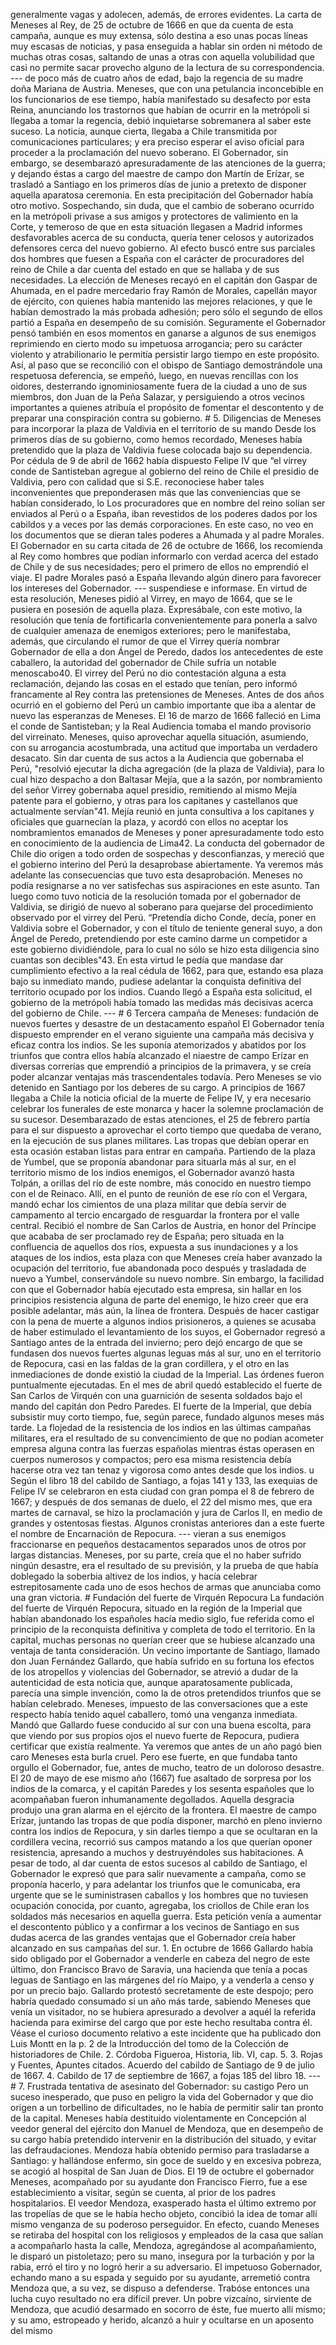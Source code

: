generalmente vagas y adolecen, además, de errores evidentes. La carta de Meneses al Rey, de 25 de octubre de 1666 en que da cuenta de esta campaña, aunque es muy extensa, sólo destina a eso unas pocas líneas muy escasas de noticias, y pasa enseguida a hablar sin orden ni método de muchas otras cosas, saltando de unas a otras con aquella volubilidad que casi no permite sacar provecho alguno de la lectura de su correspondencia. --- de poco más de cuatro años de edad, bajo la regencia de su madre doña Mariana de Austria. Meneses, que con una petulancia inconcebible en los funcionarios de ese tiempo, había manifestado su desafecto por esta Reina, anunciando los trastornos que habían de ocurrir en la metrópoli si llegaba a tomar la regencia, debió inquietarse sobremanera al saber este suceso. La noticia, aunque cierta, llegaba a Chile transmitida por comunicaciones particulares; y era preciso esperar el aviso oficial para proceder a la proclamación del nuevo soberano. El Gobernador, sin embargo, se desembarazó apresuradamente de las atenciones de la guerra; y dejando éstas a cargo del maestre de campo don Martín de Erízar, se trasladó a Santiago en los primeros días de junio a pretexto de disponer aquella aparatosa ceremonia. En esta precipitación del Gobernador había otro motivo. Sospechando, sin duda, que el cambio de soberano ocurrido en la metrópoli privase a sus amigos y protectores de valimiento en la Corte, y temeroso de que en esta situación llegasen a Madrid informes desfavorables acerca de su conducta, quería tener celosos y autorizados defensores cerca del nuevo gobierno. Al efecto buscó entre sus parciales dos hombres que fuesen a España con el carácter de procuradores del reino de Chile a dar cuenta del estado en que se hallaba y de sus necesidades. La elección de Meneses recayó en el capitán don Gaspar de Ahumada, en el padre mercedario fray Ramón de Morales, capellán mayor de ejército, con quienes había mantenido las mejores relaciones, y que le habían demostrado la más probada adhesión; pero sólo el segundo de ellos partió a España en desempeño de su comisión. Seguramente el Gobernador pensó también en esos momentos en ganarse a algunos de sus enemigos reprimiendo en cierto modo su impetuosa arrogancia; pero su carácter violento y atrabilionario le permitía persistir largo tiempo en este propósito. Así, al paso que se reconcilió con el obispo de Santiago demostrándole una respetuosa deferencia, se empeñó, luego, en nuevas rencillas con los oidores, desterrando ignominiosamente fuera de la ciudad a uno de sus miembros, don Juan de la Peña Salazar, y persiguiendo a otros vecinos importantes a quienes atribuía el propósito de fomentar el descontento y de preparar una conspiración contra su gobierno. # 5. Diligencias de Meneses para incorporar la plaza de Valdivia en el territorio de su mando Desde los primeros días de su gobierno, como hemos recordado, Meneses había pretendido que la plaza de Valdivia fuese colocada bajo su dependencia. Por cédula de 9 de abril de 1662 había dispuesto Felipe IV que “el virrey conde de Santisteban agregue al gobierno del reino de Chile el presidio de Valdivia, pero con calidad que si S.E. reconociese haber tales inconvenientes que preponderasen más que las conveniencias que se habían considerado, lo Los procuradores que en nombre del reino solían ser enviados al Perú o a España, iban revestidos de los poderes dados por los cabildos y a veces por las demás corporaciones. En este caso, no veo en los documentos que se dieran tales poderes a Ahumada y al padre Morales. El Gobernador en su carta citada de 26 de octubre de 1666, los recomienda al Rey como hombres que podían informarlo con verdad acerca del estado de Chile y de sus necesidades; pero el primero de ellos no emprendió el viaje. El padre Morales pasó a España llevando algún dinero para favorecer los intereses del Gobernador. --- suspendiese e informase. En virtud de esta resolución, Meneses pidió al Virrey, en mayo de 1664, que se le pusiera en posesión de aquella plaza. Expresábale, con este motivo, la resolución que tenía de fortificarla convenientemente para ponerla a salvo de cualquier amenaza de enemigos exteriores; pero le manifestaba, además, que circulando el rumor de que el Virrey quería nombrar Gobernador de ella a don Ángel de Peredo, dados los antecedentes de este caballero, la autoridad del gobernador de Chile sufría un notable menoscabo40. El virrey del Perú no dio contestación alguna a esta reclamación, dejando las cosas en el estado que tenían, pero informó francamente al Rey contra las pretensiones de Meneses. Antes de dos años ocurrió en el gobierno del Perú un cambio importante que iba a alentar de nuevo las esperanzas de Meneses. El 16 de marzo de 1666 falleció en Lima el conde de Santisteban; y la Real Audiencia tomaba el mando provisorio del virreinato. Meneses, quiso aprovechar aquella situación, asumiendo, con su arrogancia acostumbrada, una actitud que importaba un verdadero desacato. Sin dar cuenta de sus actos a la Audiencia que gobernaba el Perú, "resolvió ejecutar la dicha agregación (de la plaza de Valdivia), para lo cual hizo despacho a don Baltasar Mejía, que a la sazón, por nombramiento del señor Virrey gobernaba aquel presidio, remitiendo al mismo Mejía patente para el gobierno, y otras para los capitanes y castellanos que actualmente servían"41. Mejía reunió en junta consultiva a los capitanes y oficiales que guarnecían la plaza, y acordó con ellos no aceptar los nombramientos emanados de Meneses y poner apresuradamente todo esto en conocimiento de la audiencia de Lima42. La conducta del gobernador de Chile dio origen a todo orden de sospechas y desconfianzas, y mereció que el gobierno interino del Perú la desaprobase abiertamente. Ya veremos más adelante las consecuencias que tuvo esta desaprobación. Meneses no podía resignarse a no ver satisfechas sus aspiraciones en este asunto. Tan luego como tuvo noticia de la resolución tomada por el gobernador de Valdivia, se dirigió de nuevo al soberano para quejarse del procedimiento observado por el virrey del Perú. “Pretendía dicho Conde, decía, poner en Valdivia sobre el Gobernador, y con el título de teniente general suyo, a don Ángel de Peredo, pretendiendo por este camino darme un competidor a este gobierno dividiéndole, para lo cual no sólo se hizo esta diligencia sino cuantas son decibles"43. En esta virtud le pedía que mandase dar cumplimiento efectivo a la real cédula de 1662, para que, estando esa plaza bajo su inmediato mando, pudiese adelantar la conquista definitiva del territorio ocupado por los indios. Cuando llegó a España esta solicitud, el gobierno de la metrópoli había tomado las medidas más decisivas acerca del gobierno de Chile. --- # 6 Tercera campaña de Meneses: fundación de nuevos fuertes y desastre de un destacamento español El Gobernador tenía dispuesto emprender en el verano siguiente una campaña más decisiva y eficaz contra los indios. Se les suponía atemorizados y abatidos por los triunfos que contra ellos había alcanzado el niaestre de campo Erízar en diversas correrías que emprendió a principios de la primavera, y se creía poder alcanzar ventajas más trascendentales todavía. Pero Meneses se vio detenido en Santiago por los deberes de su cargo. A principios de 1667 llegaba a Chile la noticia oficial de la muerte de Felipe IV, y era necesario celebrar los funerales de este monarca y hacer la solemne proclamación de su sucesor. Desembarazado de estas atenciones, el 25 de febrero partía para el sur dispuesto a aprovechar el corto tiempo que quedaba de verano, en la ejecución de sus planes militares. Las tropas que debían operar en esta ocasión estaban listas para entrar en campaña. Partiendo de la plaza de Yumbel, que se proponía abandonar para situarla más al sur, en el territorio mismo de los indios enemigos, el Gobernador avanzó hasta Tolpán, a orillas del río de este nombre, más conocido en nuestro tiempo con el de Reinaco. Allí, en el punto de reunión de ese río con el Vergara, mandó echar los cimientos de una plaza militar que debía servir de campamento al tercio encargado de resguardar la frontera por el valle central. Recibió el nombre de San Carlos de Austria, en honor del Príncipe que acababa de ser proclamado rey de España; pero situada en la confluencia de aquellos dos ríos, expuesta a sus inundaciones y a los ataques de los indios, esta plaza con que Meneses creía haber avanzado la ocupación del territorio, fue abandonada poco después y trasladada de nuevo a Yumbel, conservándole su nuevo nombre. Sin embargo, la facilidad con que el Gobernador había ejecutado esta empresa, sin hallar en los principios resistencia alguna de parte del enemigo, le hizo creer que era posible adelantar, más aún, la línea de frontera. Después de hacer castigar con la pena de muerte a algunos indios prisioneros, a quienes se acusaba de haber estimulado el levantamiento de los suyos, el Gobernador regresó a Santiago antes de la entrada del invierno; pero dejó encargo de que se fundasen dos nuevos fuertes algunas leguas más al sur, uno en el territorio de Repocura, casi en las faldas de la gran cordillera, y el otro en las inmediaciones de donde existió la ciudad de la Imperial. Las órdenes fueron puntualmente ejecutadas. En el mes de abril quedó establecido el fuerte de San Carlos de Virquén con una guarnición de sesenta soldados bajo el mando del capitán don Pedro Paredes. El fuerte de la Imperial, que debía subsistir muy corto tiempo, fue, según parece, fundado algunos meses más tarde. La flojedad de la resistencia de los indios en las últimas campañas militares, era el resultado de su convencimiento de que no podían acometer empresa alguna contra las fuerzas españolas mientras éstas operasen en cuerpos numerosos y compactos; pero esa misma resistencia debía hacerse otra vez tan tenaz y vigorosa como antes desde que los indios. u Según el libro 18 del cabildo de Santiago, a fojas 141 y 133, las exequias de Felipe IV se celebraron en esta ciudad con gran pompa el 8 de febrero de 1667; y después de dos semanas de duelo, el 22 del mismo mes, que era martes de carnaval, se hizo la proclamación y jura de Carlos II, en medio de grandes y ostentosas fiestas. Algunos cronistas anteriores dan a este fuerte el nombre de Encarnación de Repocura. --- vieran a sus enemigos fraccionarse en pequeños destacamentos separados unos de otros por largas distancias. Meneses, por su parte, creía que el no haber sufrido ningún desastre, era el resultado de su previsión, y la prueba de que había doblegado la soberbia altivez de los indios, y hacía celebrar estrepitosamente cada uno de esos hechos de armas que anunciaba como una gran victoria. # Fundación del fuerte de Virquén Repocura La fundación del fuerte de Virquén Repocura, situado en la región de la Imperial que habían abandonado los españoles hacía medio siglo, fue referida como el principio de la reconquista definitiva y completa de todo el territorio. En la capital, muchas personas no querían creer que se hubiese alcanzado una ventaja de tanta consideración. Un vecino importante de Santiago, llamado don Juan Fernández Gallardo, que había sufrido en su fortuna los efectos de los atropellos y violencias del Gobernador, se atrevió a dudar de la autenticidad de esta noticia que, aunque aparatosamente publicada, parecía una simple invención, como la de otros pretendidos triunfos que se habían celebrado. Meneses, impuesto de las conversaciones que a este respecto había tenido aquel caballero, tomó una venganza inmediata. Mandó que Gallardo fuese conducido al sur con una buena escolta, para que viendo por sus propios ojos el nuevo fuerte de Repocura, pudiera certificar que existía realmente. Ya veremos que antes de un año pagó bien caro Meneses esta burla cruel. Pero ese fuerte, en que fundaba tanto orgullo el Gobernador, fue, antes de mucho, teatro de un doloroso desastre. El 20 de mayo de ese mismo año (1667) fue asaltado de sorpresa por los indios de la comarca, y el capitán Paredes y los sesenta españoles que lo acompañaban fueron inhumanamente degollados. Aquella desgracia produjo una gran alarma en el ejército de la frontera. El maestre de campo Erízar, juntando las tropas de que podía disponer, marchó en pleno invierno contra los indios de Repocura, y sin darles tiempo a que se ocultaran en la cordillera vecina, recorrió sus campos matando a los que querían oponer resistencia, apresando a muchos y destruyéndoles sus habitaciones. A pesar de todo, al dar cuenta de estos sucesos al cabildo de Santiago, el Gobernador le expresó que para salir nuevamente a campaña, como se proponía hacerlo, y para adelantar los triunfos que le comunicaba, era urgente que se le suministrasen caballos y los hombres que no tuviesen ocupación conocida, por cuanto, agregaba, los criollos de Chile eran los soldados más necesarios en aquella guerra. Esta petición venía a aumentar el descontento público y a confirmar a los vecinos de Santiago en sus dudas acerca de las grandes ventajas que el Gobernador creía haber alcanzado en sus campañas del sur. 1. En octubre de 1666 Gallardo había sido obligado por el Gobernador a venderle en cabeza del negro de este último, don Francisco Bravo de Saravia, una hacienda que tenía a pocas leguas de Santiago en las márgenes del río Maipo, y a venderla a censo y por un precio bajo. Gallardo protestó secretamente de este despojo; pero habría quedado consumado si un año más tarde, sabiendo Meneses que venía un visitador, no se hubiera apresurado a devolver a aquél la referida hacienda para eximirse del cargo que por este hecho resultaba contra él. Véase el curioso documento relativo a este incidente que ha publicado don Luis Montt en la p. 2 de la Introducción del tomo de la Colección de historiadores de Chile. 2. Córdoba Figueroa, Historia, lib. VI, cap. 5. 3. Rojas y Fuentes, Apuntes citados. Acuerdo del cabildo de Santiago de 9 de julio de 1667. 4. Cabildo de 17 de septiembre de 1667, a fojas 185 del libro 18. --- # 7. Frustrada tentativa de asesinato del Gobernador: su castigo Pero un suceso inesperado, que puso en peligro la vida del Gobernador y que dio origen a un torbellino de dificultades, no le había de permitir salir tan pronto de la capital. Meneses había destituido violentamente en Concepción al veedor general del ejército don Manuel de Mendoza, que en desempeño de su cargo había pretendido intervenir en la distribución del situado, y evitar las defraudaciones. Mendoza había obtenido permiso para trasladarse a Santiago: y hallándose enfermo, sin goce de sueldo y en excesiva pobreza, se acogió al hospital de San Juan de Dios. El 19 de octubre el gobernador Meneses, acompañado por su ayudante don Francisco Fierro, fue a ese establecimiento a visitar, según se cuenta, al prior de los padres hospitalarios. El veedor Mendoza, exasperado hasta el último extremo por las tropelías de que se le había hecho objeto, concibió la idea de tomar allí mismo venganza de su poderoso perseguidor. En efecto, cuando Meneses se retiraba del hospital con los religiosos y empleados de la casa que salían a acompañarlo hasta la calle, Mendoza, agregándose al acompañamiento, le disparó un pistoletazo; pero su mano, insegura por la turbación y por la rabia, erró el tiro y no logró herir a su adversario. El impetuoso Gobernador, echando mano a su espada y seguido por su ayudante, arremetió contra Mendoza que, a su vez, se dispuso a defenderse. Trabóse entonces una lucha cuyo resultado no era difícil prever. Un pobre vizcaíno, sirviente de Mendoza, que acudió desarmado en socorro de éste, fue muerto allí mismo; y su amo, estropeado y herido, alcanzó a huir y ocultarse en un aposento del mismo